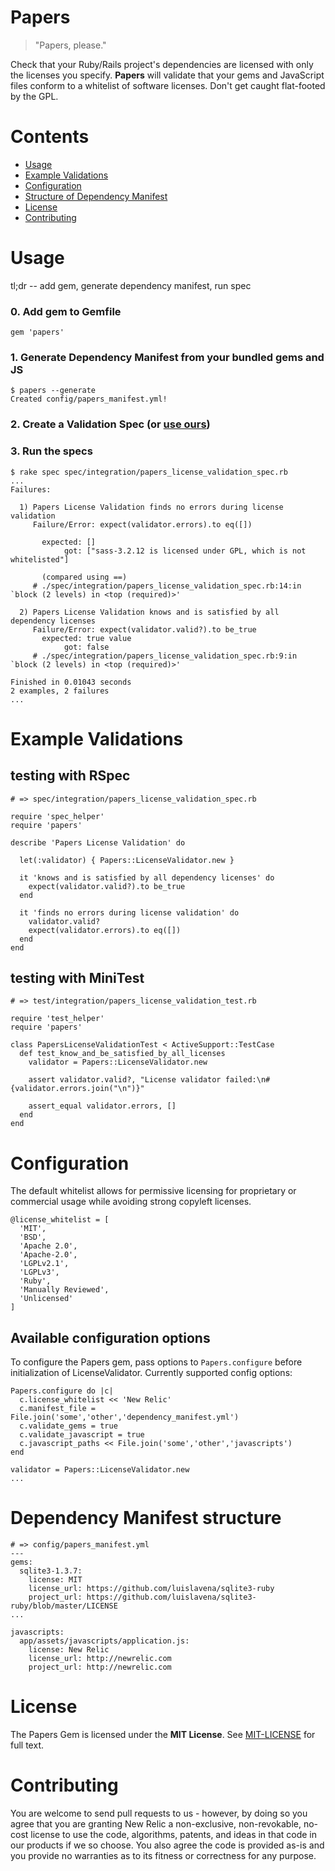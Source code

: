 # Papers

> "Papers, please."

Check that your Ruby/Rails project's dependencies are licensed with only the licenses you specify.  **Papers** will validate that your gems and JavaScript files conform to a whitelist of software licenses. Don't get caught flat-footed by the GPL.

# Contents
 * [Usage](#usage)
 * [Example Validations](#example-validations)
 * [Configuration](#configuration)
 * [Structure of Dependency Manifest](#dependency-manifest-structure)
 * [License](#license)
 * [Contributing](#contributing)


# Usage

tl;dr -- add gem, generate dependency manifest, run spec

### 0. Add gem to Gemfile

```
gem 'papers'
```
### 1. Generate Dependency Manifest from your bundled gems and JS

```
$ papers --generate
Created config/papers_manifest.yml!
```
### 2. Create a Validation Spec (or [use ours](#testing-with-rspec))

### 3. Run the specs

```
$ rake spec spec/integration/papers_license_validation_spec.rb
...
Failures:

  1) Papers License Validation finds no errors during license validation
     Failure/Error: expect(validator.errors).to eq([])

       expected: []
            got: ["sass-3.2.12 is licensed under GPL, which is not whitelisted"]

       (compared using ==)
     # ./spec/integration/papers_license_validation_spec.rb:14:in `block (2 levels) in <top (required)>'

  2) Papers License Validation knows and is satisfied by all dependency licenses
     Failure/Error: expect(validator.valid?).to be_true
       expected: true value
            got: false
     # ./spec/integration/papers_license_validation_spec.rb:9:in `block (2 levels) in <top (required)>'

Finished in 0.01043 seconds
2 examples, 2 failures
...
```

# Example Validations

## testing with RSpec

```
# => spec/integration/papers_license_validation_spec.rb

require 'spec_helper'
require 'papers'

describe 'Papers License Validation' do

  let(:validator) { Papers::LicenseValidator.new }

  it 'knows and is satisfied by all dependency licenses' do
    expect(validator.valid?).to be_true
  end

  it 'finds no errors during license validation' do
    validator.valid?
    expect(validator.errors).to eq([])
  end
end
```

## testing with MiniTest

```
# => test/integration/papers_license_validation_test.rb

require 'test_helper'
require 'papers'

class PapersLicenseValidationTest < ActiveSupport::TestCase
  def test_know_and_be_satisfied_by_all_licenses
    validator = Papers::LicenseValidator.new

    assert validator.valid?, "License validator failed:\n#{validator.errors.join("\n")}"

    assert_equal validator.errors, []
  end
end
```

# Configuration

The default whitelist allows for permissive licensing for proprietary or commercial usage while avoiding strong copyleft licenses.

```
@license_whitelist = [
  'MIT',
  'BSD',
  'Apache 2.0',
  'Apache-2.0',
  'LGPLv2.1',
  'LGPLv3',
  'Ruby',
  'Manually Reviewed',
  'Unlicensed'
]
```

## Available configuration options

To configure the Papers gem, pass options to ```Papers.configure``` before initialization of LicenseValidator.  Currently supported config options:

```
Papers.configure do |c|
  c.license_whitelist << 'New Relic'
  c.manifest_file = File.join('some','other','dependency_manifest.yml')
  c.validate_gems = true
  c.validate_javascript = true
  c.javascript_paths << File.join('some','other','javascripts')
end

validator = Papers::LicenseValidator.new
...
```

# Dependency Manifest structure

```
# => config/papers_manifest.yml
---
gems:
  sqlite3-1.3.7:
    license: MIT
    license_url: https://github.com/luislavena/sqlite3-ruby
    project_url: https://github.com/luislavena/sqlite3-ruby/blob/master/LICENSE
...

javascripts:
  app/assets/javascripts/application.js:
    license: New Relic
    license_url: http://newrelic.com
    project_url: http://newrelic.com
```

# License

The Papers Gem is licensed under the __MIT License__.  See [MIT-LICENSE](https://github.com/newrelic/papers/blob/master/MIT-LICENSE) for full text.

# Contributing

You are welcome to send pull requests to us - however, by doing so you agree that you are granting New Relic a non-exclusive, non-revokable, no-cost license to use the code, algorithms, patents, and ideas in that code in our products if we so choose. You also agree the code is provided as-is and you provide no warranties as to its fitness or correctness for any purpose.
